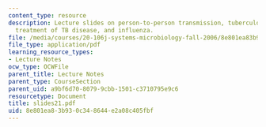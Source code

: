 ```yaml
---
content_type: resource
description: Lecture slides on person-to-person transmission, tuberculosis, pathogenesis,
  treatment of TB disease, and influenza.
file: /media/courses/20-106j-systems-microbiology-fall-2006/8e801ea83b930c348644e2a08c405fbf_slides21.pdf
file_type: application/pdf
learning_resource_types:
- Lecture Notes
ocw_type: OCWFile
parent_title: Lecture Notes
parent_type: CourseSection
parent_uid: a9bf6d70-8079-9cbb-1501-c3710795e9c6
resourcetype: Document
title: slides21.pdf
uid: 8e801ea8-3b93-0c34-8644-e2a08c405fbf
---
```

